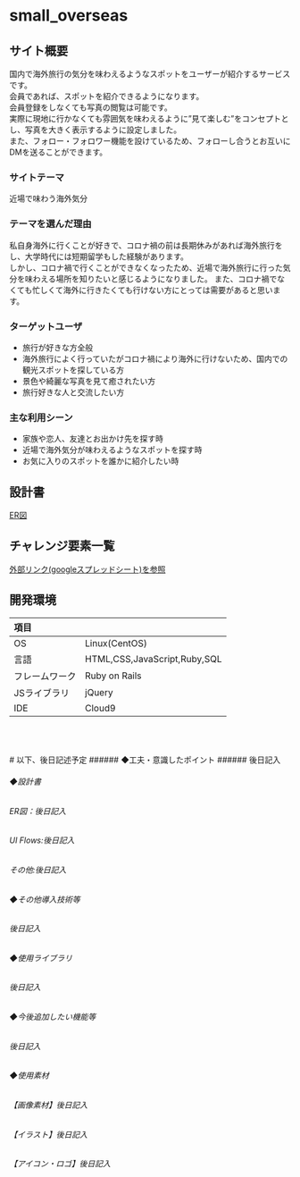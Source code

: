 # small_overseas

## サイト概要
国内で海外旅行の気分を味わえるようなスポットをユーザーが紹介するサービスです。<br>
会員であれば、スポットを紹介できるようになります。<br>
会員登録をしなくても写真の閲覧は可能です。<br>
実際に現地に行かなくても雰囲気を味わえるように”見て楽しむ”をコンセプトとし、写真を大きく表示するように設定しました。<br>
また、フォロー・フォロワー機能を設けているため、フォローし合うとお互いにDMを送ることができます。<br>

### サイトテーマ
近場で味わう海外気分

### テーマを選んだ理由
私自身海外に行くことが好きで、コロナ禍の前は長期休みがあれば海外旅行をし、大学時代には短期留学もした経験があります。<br>
しかし、コロナ禍で行くことができなくなったため、近場で海外旅行に行った気分を味わえる場所を知りたいと感じるようになりました。
また、コロナ禍でなくても忙しくて海外に行きたくても行けない方にとっては需要があると思います。


### ターゲットユーザ
- 旅行が好きな方全般
- 海外旅行によく行っていたがコロナ禍により海外に行けないため、国内での観光スポットを探している方
- 景色や綺麗な写真を見て癒されたい方
- 旅行好きな人と交流したい方

### 主な利用シーン
- 家族や恋人、友達とお出かけ先を探す時
- 近場で海外気分が味わえるようなスポットを探す時
- お気に入りのスポットを誰かに紹介したい時

## 設計書
[ER図](https://drive.google.com/file/d/180kbEA1mR9VH0JbmQMRHkmFdxvN7qcf6/view?usp=sharing)


## チャレンジ要素一覧
[外部リンク(googleスプレッドシート)を参照](https://docs.google.com/spreadsheets/d/13UOlOFPoLD_5rheGYkdo2hNbFWJDoTxuDUk_7Y-rf1g/edit#gid=0)

## 開発環境
|項目| |
|:----|:----|
|OS|Linux(CentOS)|
|言語|HTML,CSS,JavaScript,Ruby,SQL|
|フレームワーク|Ruby on Rails|
|JSライブラリ|jQuery|
|IDE|Cloud9|


<br>
<br>
<br>
# 以下、後日記述予定
###### ◆工夫・意識したポイント
###### 後日記入

###### ◆設計書
###### ER図：後日記入
###### UI Flows:後日記入
###### その他:後日記入

###### ◆その他導入技術等
###### 後日記入

###### ◆使用ライブラリ
###### 後日記入

###### ◆今後追加したい機能等
###### 後日記入

###### ◆使用素材
###### 【画像素材】後日記入
###### 【イラスト】後日記入
###### 【アイコン・ロゴ】後日記入
